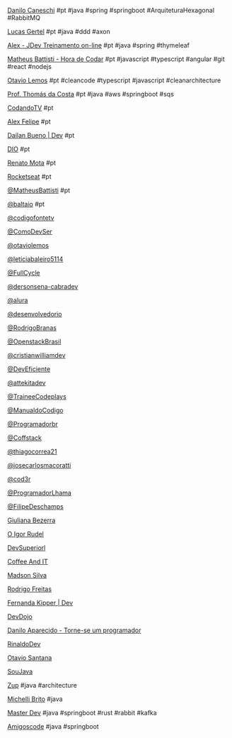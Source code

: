 [Danilo Caneschi](https://www.youtube.com/@DaniloCaneschi/videos) #pt #java #spring #springboot #ArquiteturaHexagonal #RabbitMQ

[Lucas Gertel](https://www.youtube.com/@lgertel/videos) #pt #java #ddd #axon

[Alex - JDev Treinamento on-line](https://www.youtube.com/@Javaavancado/videos) #pt #java #spring #thymeleaf

[Matheus Battisti - Hora de Codar](https://www.youtube.com/@MatheusBattisti/videos) #pt #javascript #typescript #angular #git #react #nodejs

[Otavio Lemos](https://www.youtube.com/@otaviolemos/videos) #pt #cleancode #typescript #javascript #cleanarchitecture 

[Prof. Thomás da Costa](https://www.youtube.com/@thomasdacosta/videos) #pt #java #aws #springboot #sqs 

[CodandoTV](https://www.youtube.com/@CodandoTV/videos) #pt

[Alex Felipe](https://www.youtube.com/@AlexFelipeDev/videos) #pt

[Dailan Bueno | Dev](https://www.youtube.com/@daylanbueno/videos) #pt

[DIO](https://www.youtube.com/@diomakethechange/videos) #pt

[Renato Mota](https://www.youtube.com/@RenatoMotaDev/videos/videos) #pt

[Rocketseat](https://www.youtube.com/@rocketseat/videos) #pt

[@MatheusBattisti](https://www.youtube.com/@MatheusBattisti/videos) #pt

[@baltaio](https://www.youtube.com/@baltaio/videos) #pt

[@codigofontetv](https://www.youtube.com/@codigofontetv/videos)

[@ComoDevSer](https://www.youtube.com/@ComoDevSer/videos)

[@otaviolemos](https://www.youtube.com/@otaviolemos/videos)

[@leticiabaleiro5114](https://www.youtube.com/@leticiabaleiro5114/videos)

[@FullCycle](https://www.youtube.com/@FullCycle/videos)

[@dersonsena-cabradev](https://www.youtube.com/@dersonsena-cabradev/videos)

[@alura](https://www.youtube.com/@alura/videos)

[@desenvolvedorio](https://www.youtube.com/@desenvolvedorio/videos)

[@RodrigoBranas](https://www.youtube.com/@RodrigoBranas/videos)

[@OpenstackBrasil](https://www.youtube.com/@OpenstackBrasil/videos)

[@cristianwilliamdev](https://www.youtube.com/@cristianwilliamdev/videos)

[@DevEficiente](https://www.youtube.com/@DevEficiente/videos)

[@attekitadev](https://www.youtube.com/@attekitadev/videos)

[@TraineeCodeplays](https://www.youtube.com/@TraineeCodeplays/videos)

[@ManualdoCodigo](https://www.youtube.com/@ManualdoCodigo/videos)

[@Programadorbr](https://www.youtube.com/@Programadorbr/videos)

[@Coffstack](https://www.youtube.com/@Coffstack/videos)

[@thiagocorrea21](https://www.youtube.com/@thiagocorrea21/videos)

[@josecarlosmacoratti](https://www.youtube.com/@josecarlosmacoratti/videos)

[@cod3r](https://www.youtube.com/@cod3r/videos)

[@ProgramadorLhama](https://www.youtube.com/@ProgramadorLhama/videos)

[@FilipeDeschamps](https://www.youtube.com/@FilipeDeschamps/videos)

[Giuliana Bezerra](https://www.youtube.com/@RenatoMotaDev/videos)

[O Igor Rudel](https://www.youtube.com/@oigorrudel/videos)

[DevSuperiorl](https://www.youtube.com/@DevSuperior/videos)

[Coffee And IT](https://www.youtube.com/@coffeeandit/videos)

[Madson Silva](https://www.youtube.com/@maddytec/videos)

[Rodrigo Freitas](https://www.youtube.com/@RodrigoFreitasAlv/videos)

[Fernanda Kipper | Dev](https://www.youtube.com/@kipperdev/videos)

[DevDojo](https://www.youtube.com/@DevDojoBrasil/videos)

[Danilo Aparecido - Torne-se um programador](https://www.youtube.com/@torneseumprogramador/videos)

[RinaldoDev](https://www.youtube.com/@rinaldodev/videos)

[Otavio Santana](https://www.youtube.com/@otaviojava/videos)

[SouJava](https://www.youtube.com/@SouJava/videos)

[Zup](https://www.youtube.com/@zupinnovation/videos) #java #architecture

[Michelli Brito](https://www.youtube.com/@MichelliBrito/videos) #java 

[Master Dev](https://www.youtube.com/@MasterDevTV/videos) #java #springboot #rust #rabbit #kafka

[Amigoscode](https://www.youtube.com/@amigoscode/videos) #java #springboot
